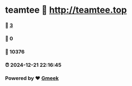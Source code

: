 # teamtee :link: http://teamtee.top 
### :page_facing_up: [3](http://teamtee.top/tag.html) 
### :speech_balloon: 0 
### :hibiscus: 10376 
### :alarm_clock: 2024-12-21 22:16:45 
### Powered by :heart: [Gmeek](https://github.com/Meekdai/Gmeek)
